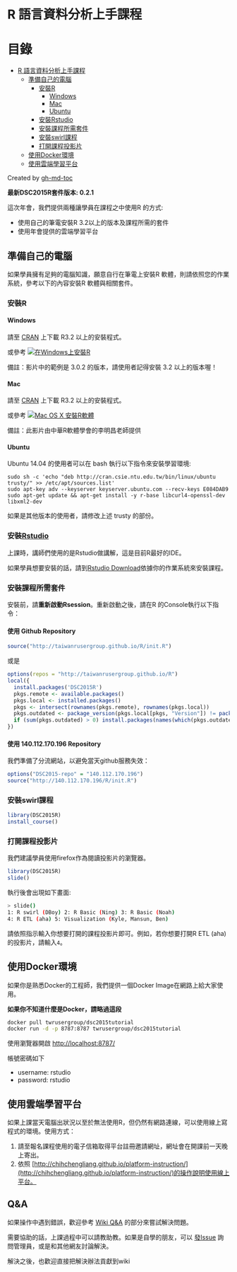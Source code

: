 # R 語言資料分析上手課程

目錄
=================

  * [R 語言資料分析上手課程](#r-語言資料分析上手課程)
    * [準備自己的電腦](#準備自己的電腦)
      * [安裝R](#安裝r)
        * [Windows](#windows)
        * [Mac](#mac)
        * [Ubuntu](#ubuntu)
      * [安裝Rstudio](#安裝rstudio)
      * [安裝課程所需套件](#安裝課程所需套件)
      * [安裝swirl課程](#安裝swirl課程)
      * [打開課程投影片](#打開課程投影片)
    * [使用Docker環境](#使用docker環境)
    * [使用雲端學習平台](#使用雲端學習平台)

Created by [gh-md-toc](https://github.com/ekalinin/github-markdown-toc)

**最新DSC2015R套件版本: 0.2.1**

這次年會，我們提供兩種讓學員在課程之中使用R 的方式:

- 使用自己的筆電安裝R 3.2以上的版本及課程所需的套件
- 使用年會提供的雲端學習平台

## 準備自己的電腦

如果學員擁有足夠的電腦知識，願意自行在筆電上安裝R 軟體，則請依照您的作業系統，參考以下的內容安裝R 軟體與相關套件。

### 安裝R

#### Windows

請至 [CRAN](http://cran.csie.ntu.edu.tw) 上下載 R3.2 以上的安裝程式。

或參考 [![在Windows上安裝R](http://img.youtube.com/vi/FsOHPGUIDZU/0.jpg)](http://www.youtube.com/watch?v=FsOHPGUIDZU)

備註：影片中的範例是 3.0.2 的版本，請使用者記得安裝 3.2 以上的版本喔！

#### Mac

請至 [CRAN](http://cran.csie.ntu.edu.tw) 上下載 R3.2 以上的安裝程式。

或參考 [![Mac OS X 安裝R軟體](http://img.youtube.com/vi/72MYRBNo5Bk/0.jpg)](http://www.youtube.com/watch?v=72MYRBNo5Bk)

備註：此影片由中華R軟體學會的李明昌老師提供

#### Ubuntu

Ubuntu 14.04 的使用者可以在 bash 執行以下指令來安裝學習環境:

    sudo sh -c 'echo "deb http://cran.csie.ntu.edu.tw/bin/linux/ubuntu trusty/" >> /etc/apt/sources.list'
    sudo apt-key adv --keyserver keyserver.ubuntu.com --recv-keys E084DAB9
    sudo apt-get update && apt-get install -y r-base libcurl4-openssl-dev libxml2-dev

如果是其他版本的使用者，請修改上述 trusty 的部份。

### 安裝[Rstudio](https://www.rstudio.com/products/RStudio/)

上課時，講師們使用的是Rstudio做講解，這是目前R最好的IDE。

如果學員想要安裝的話，請到[Rstudio Download](https://www.rstudio.com/products/rstudio/download/)依據你的作業系統來安裝課程。

### 安裝課程所需套件

安裝前，請**重新啟動Rsession**。重新啟動之後，請在R 的Console執行以下指令：

#### 使用 Github Repository

```r
source("http://taiwanrusergroup.github.io/R/init.R")
```

或是

```r
options(repos = "http://taiwanrusergroup.github.io/R")
local({
  install.packages('DSC2015R')
  pkgs.remote <- available.packages()
  pkgs.local <- installed.packages()
  pkgs <- intersect(rownames(pkgs.remote), rownames(pkgs.local))
  pkgs.outdated <- package_version(pkgs.local[pkgs, "Version"]) != package_version(pkgs.remote[pkgs, "Version"])
  if (sum(pkgs.outdated) > 0) install.packages(names(which(pkgs.outdated)))
})
```

#### 使用 140.112.170.196 Repository

我們準備了分流網站，以避免當天github服務失效：

```r
options("DSC2015-repo" = "140.112.170.196")
source("http://140.112.170.196/R/init.R")
```

### 安裝swirl課程

```r
library(DSC2015R)
install_course()
```

### 打開課程投影片

我們建議學員使用firefox作為閱讀投影片的瀏覽器。

```r
library(DSC2015R)
slide()
```

執行後會出現如下畫面:

```sh
> slide()
1: R swirl (DBoy) 2: R Basic (Ning) 3: R Basic (Noah)
4: R ETL (aha) 5: Visualization (Kyle, Mansun, Ben)
```

請依照指示輸入你想要打開的課程投影片即可。例如，若你想要打開R ETL (aha)的投影片，請輸入`4`。

## 使用Docker環境

如果你是熟悉Docker的工程師，我們提供一個Docker Image在網路上給大家使用。

**如果你不知道什麼是Docker，請略過這段**

```sh
docker pull twrusergroup/dsc2015tutorial
docker run -d -p 8787:8787 twrusergroup/dsc2015tutorial
```

使用瀏覽器開啟 <http://localhost:8787/>

帳號密碼如下

- username: rstudio
- password: rstudio


## 使用雲端學習平台

如果上課當天電腦出狀況以至於無法使用R，但仍然有網路連線，可以使用線上寫程式的環境。使用方式：

1. 請至報名課程使用的電子信箱取得平台註冊邀請網址，網址會在開課前一天晚上寄出。
2. 依照 [http://chihchengliang.github.io/platform-instruction/](http://chihchengliang.github.io/platform-instruction/)的操作說明使用線上平台。

## Q&A

如果操作中遇到錯誤，歡迎參考 [Wiki Q&A](https://github.com/TaiwanRUserGroup/DSC2015Tutorial/wiki/Q&A) 的部分來嘗試解決問題。

需要協助的話，上課過程中可以請教助教。如果是自學的朋友，可以 [發Issue](https://github.com/TaiwanRUserGroup/DSC2015Tutorial/issues/new) 詢問管理員，或是和其他網友討論解決。

解決之後，也歡迎直接把解決辦法貢獻到wiki

